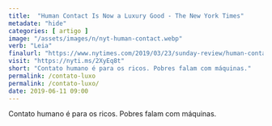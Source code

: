 ```yaml
---
title:  "Human Contact Is Now a Luxury Good - The New York Times"
metadate: "hide"
categories: [ artigo ]
image: "/assets/images/n/nyt-human-contact.webp"
verb: "Leia"
finalurl: "https://www.nytimes.com/2019/03/23/sunday-review/human-contact-luxury-screens.html"
visit: "https://nyti.ms/2XyEq8t"
short: "Contato humano é para os ricos. Pobres falam com máquinas."
permalink: /contato-luxo
permalink: /contato-luxo/
date: 2019-06-11 09:00
---
```

Contato humano é para os ricos. Pobres falam com máquinas.